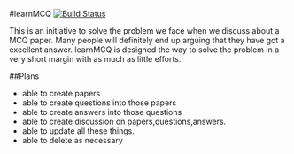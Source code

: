 #learnMCQ [![Build Status](https://travis-ci.org/jhcict/mcq.svg?branch=master)](https://travis-ci.org/jhcict/mcq)


This is an initiative to solve the problem we face when we discuss about a MCQ paper. Many people will definitely end up arguing that they have got a excellent answer.
learnMCQ is designed the way to solve the problem in a very short margin with as much as little efforts.


##Plans

* able to create papers
* able to create questions into those papers
* able to create answers into those questions
* able to create discussion on papers,questions,answers.
* able to update all these things.
* able to delete as necessary



